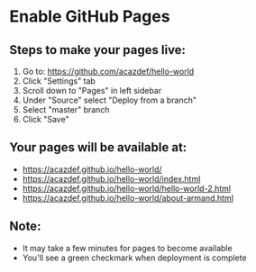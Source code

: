 # Enable GitHub Pages

## Steps to make your pages live:

1. Go to: https://github.com/acazdef/hello-world
2. Click "Settings" tab
3. Scroll down to "Pages" in left sidebar
4. Under "Source" select "Deploy from a branch"
5. Select "master" branch
6. Click "Save"

## Your pages will be available at:
- https://acazdef.github.io/hello-world/
- https://acazdef.github.io/hello-world/index.html
- https://acazdef.github.io/hello-world/hello-world-2.html
- https://acazdef.github.io/hello-world/about-armand.html

## Note:
- It may take a few minutes for pages to become available
- You'll see a green checkmark when deployment is complete 